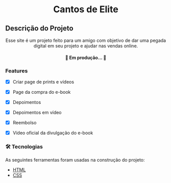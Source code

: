 <h1 align="center">Cantos de Elite</h1>

## Descrição do Projeto

<p align="center">Esse site é um projeto feito para um amigo com objetivo de dar uma pegada digital em seu projeto e ajudar nas vendas online.</p>

<h4 align="center"> 
	🚧  Em produção...  🚧
</h4>

### Features

- [x] Criar page de prints e vídeos
- [x] Page da compra do e-book
- [x] Depoimentos
- [x] Depoimentos em vídeo
- [x] Reembolso
- [x] Vídeo oficial da divulgação do e-book


### 🛠 Tecnologias

As seguintes ferramentas foram usadas na construção do projeto:

- [HTML](https://developer.mozilla.org/pt-BR/docs/Web/HTML)
- [CSS](https://developer.mozilla.org/pt-BR/docs/Web/CSS)
